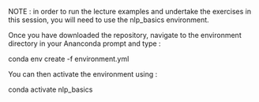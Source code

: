 NOTE : in order to run the lecture examples and undertake the exercises in this session, you will need to use the nlp_basics environment.

Once you have downloaded the repository, navigate to the environment directory in your Ananconda prompt and type :

conda env create -f environment.yml

You can then activate the environment using :

conda activate nlp_basics
